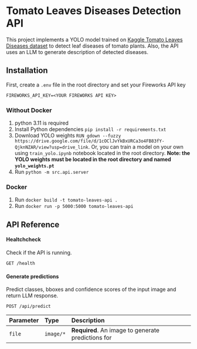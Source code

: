 
# Tomato Leaves Diseases Detection API

This project implements a YOLO model trained on [Kaggle Tomato Leaves Diseases dataset](https://www.kaggle.com/datasets/kpoviesistphane/tomato-leaf-disease-detection) to detect leaf diseases of tomato plants. Also, the API uses an LLM to generate description of detected diseases.

## Installation

First, create a `.env` file in the root directory and set your Fireworks API key

```text
FIREWORKS_API_KEY=<YOUR FIREWORKS API KEY>
```

### Without Docker
1. python 3.11 is required
2. Install Python dependencies `pip install -r requirements.txt`
3. Download YOLO weights `RUN gdown --fuzzy https://drive.google.com/file/d/1cOClJvYkBxURCa3o4FB83fY-QjknNZAR/view?usp=drive_link`. Or, you can train a model on your own using `train_yolo.ipynb` notebook located in the root directory. **Note: the YOLO weights must be located in the root directory and named `yolo_weights.pt`**
4. Run `python -m src.api.server`

### Docker
1. Run `docker build -t tomato-leaves-api .`
2. Run `docker run -p 5000:5000 tomato-leaves-api`

## API Reference

#### Healtchcheck

Check if the API is running.

```text
GET /health
```

#### Generate predictions

Predict classes, bboxes and confidence scores of the input image and return LLM response.

```text
POST /api/predict
```

| Parameter | Type     | Description                       |
| :-------- | :------- | :-------------------------------- |
| `file`      | `image/*` | **Required**. An image to generate predictions for |

